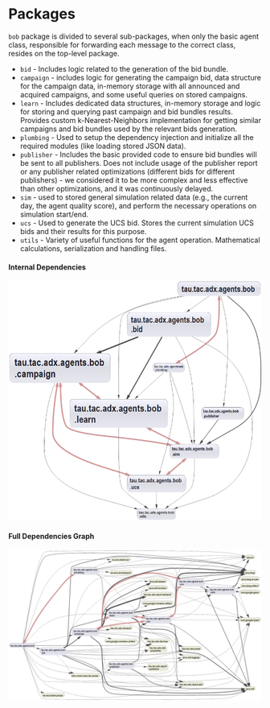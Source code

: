 Packages
========

`bob` package is divided to several sub-packages, when only the basic agent class, responsible for forwarding each message to the correct class, resides on the top-level package.

* `bid` - Includes logic related to the generation of the bid bundle.
* `campaign` - includes logic for generating the campaign bid, data structure for the campaign data, in-memory storage with all announced and acquired campaigns, and some useful queries on stored campaigns.
* `learn` - Includes dedicated data structures, in-memory storage and logic for storing and querying past campaign and bid bundles results. Provides custom k-Nearest-Neighbors implementation for getting similar campaigns and bid bundles used by the relevant bids generation.   
* `plumbing` - Used to setup the dependency injection and initialize all the required modules (like loading stored JSON data).
* `publisher` - Includes the basic provided code to ensure bid bundles will be sent to all publishers. Does not include usage of the publisher report or any publisher related optimizations (different bids for different publishers) - we considered it to be more complex and less effective than other optimizations, and it was continuously delayed.   
* `sim` - used to stored general simulation related data (e.g., the current day, the agent quality score), and perform the necessary operations on simulation start/end.
* `ucs` - Used to generate the UCS bid. Stores the current simulation UCS bids and their results for this purpose.   
* `utils` - Variety of useful functions for the agent operation. Mathematical calculations, serialization and handling files.


#### Internal Dependencies

![alt text](https://github.com/ranf/adx-bob/raw/master/docs/packages-dependency-graph.png "Dependency Graph")

#### Full Dependencies Graph

![alt text](https://github.com/ranf/adx-bob/raw/master/docs/full-packages-dependency-graph.png "Full Dependency Graph")
